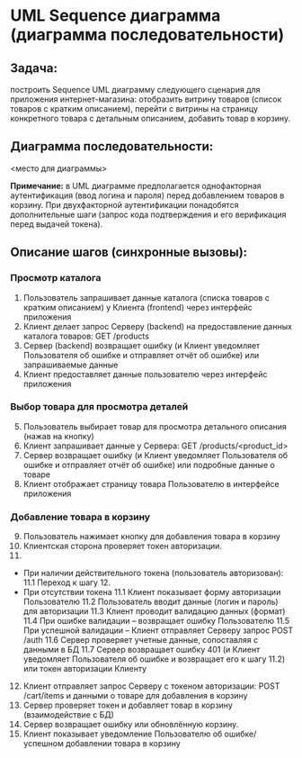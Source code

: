 # UML Sequence диаграмма (диаграмма последовательности)

## Задача: 
построить Sequence UML диаграмму следующего сценария для приложения интернет-магазина: отобразить витрину товаров (список товаров с кратким описанием), перейти с витрины на страницу конкретного товара с детальным описанием, добавить товар в корзину.

## Диаграмма последовательности:
<место для диаграммы>

**Примечание:**
в UML диаграмме предполагается однофакторная аутентификация (ввод логина и пароля) перед добавлением товаров в корзину. 
При двухфакторной аутентификации понадобятся дополнительные шаги (запрос кода подтверждения и его верификация перед выдачей токена).

## Описание шагов (синхронные вызовы):
### Просмотр каталога
1. Пользователь запрашивает данные каталога (списка товаров с кратким описанием) у Клиента (frontend) через интерфейс приложения
2. Клиент делает запрос Серверу (backend) на предоставление данных каталога товаров: GET /products
3. Сервер (backend) возвращает ошибку (и Клиент уведомляет Пользователя об ошибке и отправляет отчёт об ошибке) или запрашиваемые данные
4. Клиент предоставляет данные пользователю через интерфейс приложения
### Выбор товара для просмотра деталей
5. Пользователь выбирает товар для просмотра детального описания (нажав на кнопку)
6. Клиент запрашивает данные у Сервера: GET /products/<product_id>
7. Сервер возвращает ошибку (и Клиент уведомляет Пользователя об ошибке и отправляет отчёт об ошибке) или подробные данные о товаре
8. Клиент отображает страницу товара Пользователю в интерфейсе приложения
### Добавление товара в корзину
9. Пользователь нажимает кнопку для добавления товара в корзину
10. Клиентская сторона проверяет токен авторизации.
11.
* При наличии действительного токена (пользователь авторизован):
11.1 Переход к шагу 12.
* При отсутствии токена
11.1 Клиент показывает форму авторизации Пользователю
11.2 Пользователь вводит данные (логин и пароль) для авторизации
11.3 Клиент проводит валидацию данных (формат)
11.4 При ошибке валидации – возвращает ошибку Пользователю
11.5 При успешной валидации – Клиент отправляет Серверу запрос POST /auth
11.6 Сервер проверяет учетные данные, сопоставляя с данными в БД
11.7 Сервер возвращает ошибку 401 (и Клиент уведомляет Пользователя об ошибке и возвращает его к шагу 11.2) или токен авторизации Клиенту
12. Клиент отправляет запрос Серверу с токеном авторизации: POST /cart/items и данными о товаре для добавления в корзину
13. Сервер проверяет токен и добавляет товар в корзину (взаимодействие с БД)
14. Сервер возвращает ошибку или обновлённую корзину.
15. Клиент показывает уведомление Пользователю об ошибке/успешном добавлении товара в корзину 
